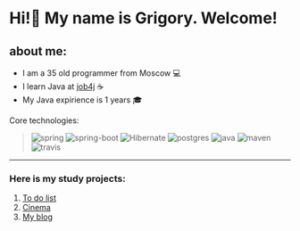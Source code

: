 # Hi!👋  My name is Grigory. Welcome!

## about me:
 - I am a 35 old programmer from Moscow :computer:
 - I learn Java at [job4j](https://job4j.ru/) :coffee:
 - My Java expirience is 1 years :mortar_board:
 
 Core technologies:
 >  ![spring](https://img.shields.io/badge/Spring-%3E%3D5-green)
 >  ![spring-boot](https://img.shields.io/badge/Spring%20Boot-%3E%3D2-blue)
 >  ![Hibernate](https://img.shields.io/badge/Hibernate-%3E%3D5-orange)
 >  ![postgres](https://img.shields.io/badge/PostgreSQL-%3E%3D9-blue)
 >  ![java](https://img.shields.io/badge/Java-%3E%3D%208-green)
 >  ![maven](https://img.shields.io/badge/Maven-3-yellow)
 >  ![travis](https://img.shields.io/badge/Travis-CI-red)
 
 ---
 
 ### Here is my study projects:
 
 1. [To do list](https://github.com/grigan-uragan/job4j_todo)
 2. [Cinema](https://github.com/grigan-uragan/job4j_cinema)
 3. [My blog](https://github.com/grigan-uragan/my_simple_blog)
 
 
 
<!--
**grigan-uragan/grigan-uragan** is a ✨ _special_ ✨ repository because its `README.md` (this file) appears on your GitHub profile.

Here are some ideas to get you started:

- 🔭 I’m currently working on ...
- 🌱 I’m currently learning ...
- 👯 I’m looking to collaborate on ...
- 🤔 I’m looking for help with ...
- 💬 Ask me about ...
- 📫 How to reach me: ...
- 😄 Pronouns: ...
- ⚡ Fun fact: ...
-->
#
